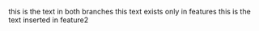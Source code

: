 this is the text in both branches
this text exists only in features
this is the text inserted in feature2